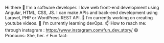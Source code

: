 Hi there 👋
I'm a software developer. 
I love web front-end development using Angular, HTML, CSS, JS. 
I can make APIs and back-end development using Laravel, PHP or WordPress REST API. 
🔭 I’m currently working on creating youtube videos.
🌱 I’m currently learning devOps.
📫 How to reach me: through instagram : https://www.instagram.com/fun_dev_story/
😄 Pronouns: She, her.
⚡ Fun fact: 
